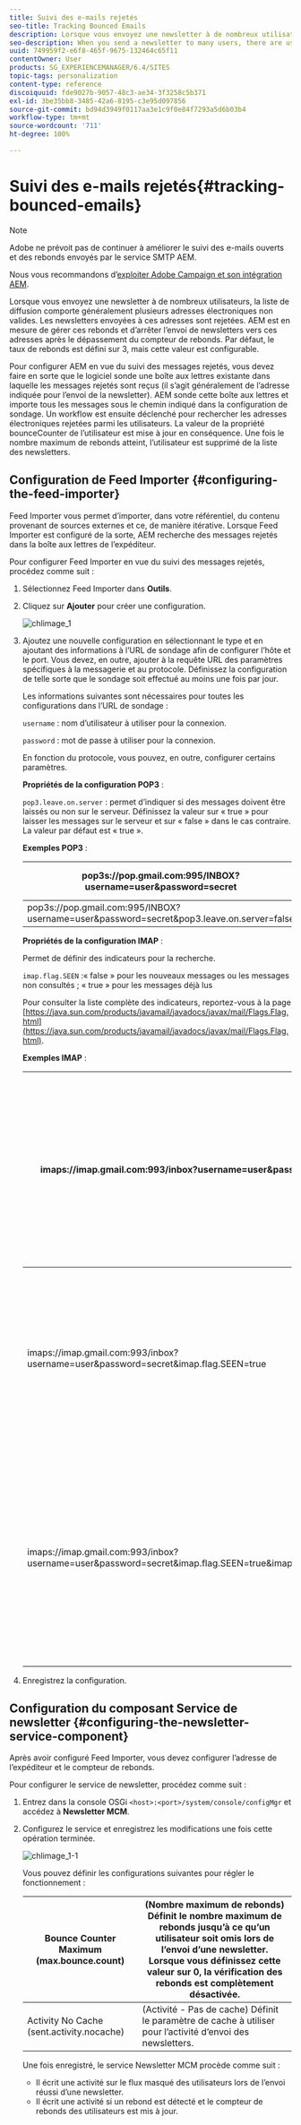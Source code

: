 ```yaml
---
title: Suivi des e-mails rejetés
seo-title: Tracking Bounced Emails
description: Lorsque vous envoyez une newsletter à de nombreux utilisateurs, la liste de diffusion comporte généralement plusieurs adresses électroniques non valides. Les newsletters envoyées à ces adresses sont rejetées. AEM est en mesure de gérer ces rebonds et d’arrêter l’envoi de newsletters vers ces adresses après le dépassement du compteur de rebonds.
seo-description: When you send a newsletter to many users, there are usually some invalid emails addresses in the list. Sending newsletters to those addresses bounce back. AEM is capable of managing those bounces and can stop sending newsletters to those addresses after the configured bounce counter is exceeded.
uuid: 749959f2-e6f8-465f-9675-132464c65f11
contentOwner: User
products: SG_EXPERIENCEMANAGER/6.4/SITES
topic-tags: personalization
content-type: reference
discoiquuid: fde9027b-9057-48c3-ae34-3f3258c5b371
exl-id: 3be35bb8-3485-42a6-8195-c3e95d097856
source-git-commit: bd94d3949f0117aa3e1c9f0e84f7293a5d6b03b4
workflow-type: tm+mt
source-wordcount: '711'
ht-degree: 100%

---
```


# Suivi des e-mails rejetés{#tracking-bounced-emails}

>[!NOTE]
>
>Adobe ne prévoit pas de continuer à améliorer le suivi des e-mails ouverts et des rebonds envoyés par le service SMTP AEM.
>
>Nous vous recommandons d’[exploiter Adobe Campaign et son intégration AEM](/help/sites-administering/campaign.md).

Lorsque vous envoyez une newsletter à de nombreux utilisateurs, la liste de diffusion comporte généralement plusieurs adresses électroniques non valides. Les newsletters envoyées à ces adresses sont rejetées. AEM est en mesure de gérer ces rebonds et d’arrêter l’envoi de newsletters vers ces adresses après le dépassement du compteur de rebonds. Par défaut, le taux de rebonds est défini sur 3, mais cette valeur est configurable.

Pour configurer AEM en vue du suivi des messages rejetés, vous devez faire en sorte que le logiciel sonde une boîte aux lettres existante dans laquelle les messages rejetés sont reçus (il s’agit généralement de l’adresse indiquée pour l’envoi de la newsletter). AEM sonde cette boîte aux lettres et importe tous les messages sous le chemin indiqué dans la configuration de sondage. Un workflow est ensuite déclenché pour rechercher les adresses électroniques rejetées parmi les utilisateurs. La valeur de la propriété bounceCounter de l’utilisateur est mise à jour en conséquence. Une fois le nombre maximum de rebonds atteint, l’utilisateur est supprimé de la liste des newsletters.

## Configuration de Feed Importer {#configuring-the-feed-importer}

Feed Importer vous permet d’importer, dans votre référentiel, du contenu provenant de sources externes et ce, de manière itérative. Lorsque Feed Importer est configuré de la sorte, AEM recherche des messages rejetés dans la boîte aux lettres de l’expéditeur.

Pour configurer Feed Importer en vue du suivi des messages rejetés, procédez comme suit :

1. Sélectionnez Feed Importer dans **Outils**.

1. Cliquez sur **Ajouter** pour créer une configuration.

   ![chlimage_1](assets/chlimage_1.png)

1. Ajoutez une nouvelle configuration en sélectionnant le type et en ajoutant des informations à l’URL de sondage afin de configurer l’hôte et le port. Vous devez, en outre, ajouter à la requête URL des paramètres spécifiques à la messagerie et au protocole. Définissez la configuration de telle sorte que le sondage soit effectué au moins une fois par jour.

   Les informations suivantes sont nécessaires pour toutes les configurations dans l’URL de sondage :

   `username` : nom d’utilisateur à utiliser pour la connexion.

   `password` : mot de passe à utiliser pour la connexion.

   En fonction du protocole, vous pouvez, en outre, configurer certains paramètres.

   **Propriétés de la configuration POP3** :

   `pop3.leave.on.server` : permet d’indiquer si des messages doivent être laissés ou non sur le serveur. Définissez la valeur sur « true » pour laisser les messages sur le serveur et sur « false » dans le cas contraire. La valeur par défaut est « true ».

   **Exemples POP3** :

   | pop3s://pop.gmail.com:995/INBOX?username=user&amp;password=secret | Utilisation de pop3 sur SSL pour se connecter à GMail sur le port 995 avec user/secret, en laissant les messages sur le serveur par défaut |
   |---|---|
   | pop3s://pop.gmail.com:995/INBOX?username=user&amp;password=secret&amp;pop3.leave.on.server=false | pop3s://pop.gmail.com:995/INBOX?username=user&amp;password=secret&amp;pop3.leave.on.server=false |

   **Propriétés de la configuration IMAP** :

   Permet de définir des indicateurs pour la recherche.

   `imap.flag.SEEN` :« false » pour les nouveaux messages ou les messages non consultés ; « true » pour les messages déjà lus

   Pour consulter la liste complète des indicateurs, reportez-vous à la page [https://java.sun.com/products/javamail/javadocs/javax/mail/Flags.Flag.html](https://java.sun.com/products/javamail/javadocs/javax/mail/Flags.Flag.html).

   **Exemples IMAP** :

   | imaps://imap.gmail.com:993/inbox?username=user&amp;password=secret | Utilisation du protocole IMAP sur SSL pour se connecter à GMail sur le port 993 avec les identifiants user/secret. Par défaut, seuls les nouveaux messages sont récupérés. |
   |---|---|
   | imaps://imap.gmail.com:993/inbox?username=user&amp;password=secret&amp;imap.flag.SEEN=true | Utilisation du protocole IMAP sur SSL pour se connecter à GMail sur le port 993 avec les identifiants user/secret. Seuls les messages déjà lus sont récupérés. |
   | imaps://imap.gmail.com:993/inbox?username=user&amp;password=secret&amp;imap.flag.SEEN=true&amp;imap.flag.SEEN=false | Utilisation du protocole IMAP sur SSL pour se connecter à GMail sur le port 993 avec les identifiants user/secret. Seuls les nouveaux messages OU les messages déjà lus sont récupérés. |

1. Enregistrez la configuration.

## Configuration du composant Service de newsletter {#configuring-the-newsletter-service-component}

Après avoir configuré Feed Importer, vous devez configurer l’adresse de l’expéditeur et le compteur de rebonds.

Pour configurer le service de newsletter, procédez comme suit :

1. Entrez dans la console OSGi `<host>:<port>/system/console/configMgr` et accédez à **Newsletter MCM**.

1. Configurez le service et enregistrez les modifications une fois cette opération terminée.

   ![chlimage_1-1](assets/chlimage_1-1.png)

   Vous pouvez définir les configurations suivantes pour régler le fonctionnement :

   | Bounce Counter Maximum (max.bounce.count) | (Nombre maximum de rebonds) Définit le nombre maximum de rebonds jusqu’à ce qu’un utilisateur soit omis lors de l’envoi d’une newsletter. Lorsque vous définissez cette valeur sur 0, la vérification des rebonds est complètement désactivée. |
   |---|---|
   | Activity No Cache (sent.activity.nocache) | (Activité - Pas de cache) Définit le paramètre de cache à utiliser pour l’activité d’envoi des newsletters. |

   Une fois enregistré, le service Newsletter MCM procède comme suit :

   * Il écrit une activité sur le flux masqué des utilisateurs lors de l’envoi réussi d’une newsletter.
   * Il écrit une activité si un rebond est détecté et le compteur de rebonds des utilisateurs est mis à jour.
